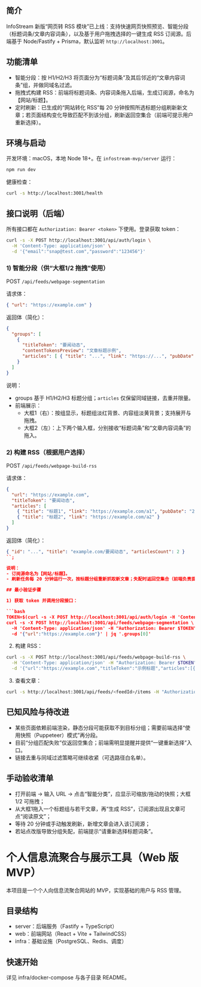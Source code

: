 ## 简介

InfoStream 新版“网页转 RSS 模块”已上线：支持快速网页快照预览、智能分段（标题词条/文章内容词条），以及基于用户拖拽选择的一键生成 RSS 订阅源。后端基于 Node/Fastify + Prisma，默认监听 `http://localhost:3001`。

## 功能清单

- 智能分段：按 H1/H2/H3 将页面分为“标题词条”及其后邻近的“文章内容词条”组，并做同域名过滤。
- 拖拽式构建 RSS：前端将标题词条、内容词条拖入后端，生成订阅源，命名为【网站/标题】。
- 定时刷新：已生成的“网站转化 RSS”每 20 分钟按照所选标题分组刷新新文章；若页面结构变化导致匹配不到该分组，刷新返回空集合（前端可提示用户重新选择）。

## 环境与启动

开发环境：macOS，本地 Node 18+。在 `infostream-mvp/server` 运行：

```bash
npm run dev
```

健康检查：

```bash
curl -s http://localhost:3001/health
```

## 接口说明（后端）

所有接口都在 `Authorization: Bearer <token>` 下使用。登录获取 token：

```bash
curl -s -X POST http://localhost:3001/api/auth/login \
  -H 'Content-Type: application/json' \
  -d '{"email":"snap@test.com","password":"123456"}'
```

### 1) 智能分段（供“大框1/2 拖拽”使用）

POST `/api/feeds/webpage-segmentation`

请求体：

```json
{ "url": "https://example.com" }
```

返回体（简化）：

```json
{
  "groups": [
    {
      "titleToken": "要闻动态",
      "contentTokensPreview": "文章标题示例",
      "articles": [ { "title": "...", "link": "https://...", "pubDate": "ISO" } ]
    }
  ]
}
```

说明：
- groups 基于 H1/H2/H3 标题分组；`articles` 仅保留同域链接，去重并限量。
- 前端展示：
  - 大框1（右）：按组显示，标题组淡红背景、内容组淡黄背景；支持展开与拖拽。
  - 大框2（左）：上下两个输入框，分别接收“标题词条”和“文章内容词条”的拖入。

### 2) 构建 RSS（根据用户选择）

POST `/api/feeds/webpage-build-rss`

请求体：

```json
{
  "url": "https://example.com",
  "titleToken": "要闻动态",
  "articles": [
    { "title": "标题1", "link": "https://example.com/a1", "pubDate": "2025-01-01T00:00:00.000Z" },
    { "title": "标题2", "link": "https://example.com/a2" }
  ]
}
```

返回体（简化）：

```json
{ "id": "...", "title": "example.com/要闻动态", "articlesCount": 2 }
``;

说明：
- 订阅源命名为【网站/标题】。
- 刷新任务每 20 分钟运行一次，按标题分组重新抓取新文章；失配时返回空集合（前端负责提示用户“请重新选择标题词条”）。

## 最小验证步骤

1) 获取 token 并调用分段接口：

```bash
TOKEN=$(curl -s -X POST http://localhost:3001/api/auth/login -H 'Content-Type: application/json' -d '{"email":"snap@test.com","password":"123456"}' | jq -r .token)
curl -s -X POST http://localhost:3001/api/feeds/webpage-segmentation \
  -H 'Content-Type: application/json' -H "Authorization: Bearer $TOKEN" \
  -d '{"url":"https://example.com"}' | jq '.groups[0]'
```

2) 构建 RSS：

```bash
curl -s -X POST http://localhost:3001/api/feeds/webpage-build-rss \
  -H 'Content-Type: application/json' -H "Authorization: Bearer $TOKEN" \
  -d '{"url":"https://example.com","titleToken":"示例标题","articles":[{"title":"A1","link":"https://example.com/a1"}]}' | jq .
```

3) 查看文章：

```bash
curl -s http://localhost:3001/api/feeds/<feedId>/items -H "Authorization: Bearer $TOKEN" | jq '.items[0]'
```

## 已知风险与待改进

- 某些页面依赖前端渲染，静态分段可能获取不到目标分组；需要前端选择“使用快照（Puppeteer）模式”再分段。
- 目前“分组匹配失败”仅返回空集合；前端需明显提醒并提供“一键重新选择”入口。
- 链接去重与同域过滤策略可继续收紧（可选路径白名单）。

## 手动验收清单

- 打开前端 → 输入 URL → 点击“智能分类”，应显示可缩放/拖动的快照；大框1/2 可拖拽；
- 从大框1拖入一个标题组与若干文章，再“生成 RSS”，订阅源出现且文章可点“阅读原文”；
- 等待 20 分钟或手动触发刷新，新增文章会进入该订阅源；
- 若站点改版导致分组失配，前端提示“请重新选择标题词条”。

# 个人信息流聚合与展示工具（Web 版 MVP）

本项目是一个个人向信息流聚合网站的 MVP，实现基础的用户与 RSS 管理。

## 目录结构
- server：后端服务（Fastify + TypeScript）
- web：前端网站（React + Vite + TailwindCSS）
- infra：基础设施（PostgreSQL、Redis、调度）

## 快速开始
详见 infra/docker-compose 与各子目录 README。
